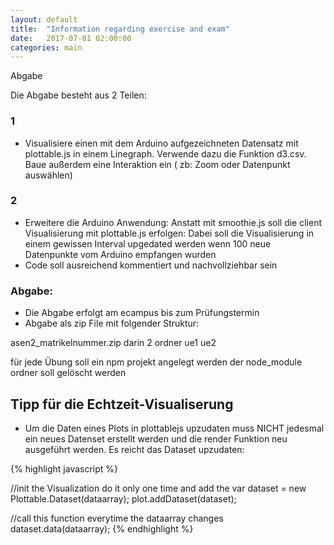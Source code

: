 ```yaml
---
layout: default
title:  "Information regarding exercise and exam"
date:   2017-07-01 02:00:00
categories: main
---
```


Abgabe

Die Abgabe besteht aus 2 Teilen:

### 1
- Visualisiere einen mit dem Arduino aufgezeichneten Datensatz mit plottable.js in einem Linegraph. Verwende dazu die Funktion  d3.csv. Baue außerdem eine Interaktion ein ( zb: Zoom oder Datenpunkt auswählen)

### 2

- Erweitere die Arduino Anwendung: Anstatt mit smoothie.js soll die client Visualisierung mit plottable.js erfolgen: Dabei soll die Visualisierung in einem gewissen Interval upgedated werden wenn 100 neue Datenpunkte vom Arduino empfangen wurden
- Code soll ausreichend kommentiert und nachvollziehbar sein

### Abgabe:

- Die Abgabe erfolgt am ecampus bis zum Prüfungstermin
- Abgabe als zip File mit folgender Struktur:

asen2_matrikelnummer.zip
  darin 2 ordner
  ue1
  ue2

für jede Übung soll ein npm projekt angelegt werden
der node_module ordner soll gelöscht werden

## Tipp für die Echtzeit-Visualiserung

- Um die Daten eines Plots in plottablejs upzudaten muss NICHT jedesmal ein neues Datenset erstellt werden und die render Funktion neu ausgeführt werden. Es reicht das Dataset upzudaten:

{% highlight javascript %}

//init the Visualization do it only one time and add the
var dataset = new Plottable.Dataset(dataarray);
plot.addDataset(dataset);

//call this function everytime the dataarray changes
dataset.data(dataarray);
{% endhighlight %}
